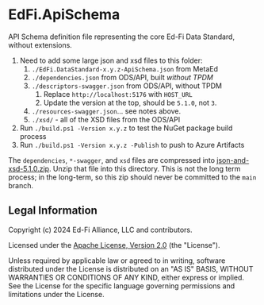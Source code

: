 # EdFi.ApiSchema

API Schema definition file representing the core Ed-Fi Data Standard, without extensions.

1. Need to add some large json and xsd files to this folder:
   1. `./EdFi.DataStandard-x.y.z-ApiSchema.json` from MetaEd
   2. `./dependencies.json` from ODS/API, built _without TPDM_
   3. `./descriptors-swagger.json` from ODS/API, without TPDM
      1. Replace `http://localhost:5176` with `HOST_URL`
      2. Update the version at the top, should be `5.1.0`, not `3`.
   4. `./resources-swagger.json`... see notes above.
   5. `./xsd/` - all of the XSD files from the ODS/API
2. Run `./build.ps1 -Version x.y.z` to test the NuGet package build process
3. Run `./build.ps1 -Version x.y.z -Publish` to push to Azure Artifacts

The `dependencies`, `*-swagger`, and `xsd` files are compressed into [json-and-xsd-5.1.0.zip](./json-and-xsd-5.1.0.zip). Unzip that file into this directory. This is not the long term process; in the long-term, so this zip should never be committed to the `main` branch.

## Legal Information

Copyright (c) 2024 Ed-Fi Alliance, LLC and contributors.

Licensed under the [Apache License, Version 2.0](LICENSE) (the "License").

Unless required by applicable law or agreed to in writing, software
distributed under the License is distributed on an "AS IS" BASIS,
WITHOUT WARRANTIES OR CONDITIONS OF ANY KIND, either express or implied.
See the License for the specific language governing permissions and
limitations under the License.
